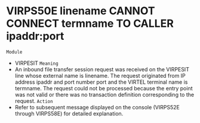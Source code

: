 # VIRPS50E linename CANNOT CONNECT termname TO CALLER ipaddr:port
`Module`
- VIRPESIT
`Meaning`
- An inbound file transfer session request was received on the VIRPESIT line whose external name is linename. The request originated from IP address ipaddr  and port number port and the VIRTEL terminal  name is termname.     The request could not be processed because the entry point was not valid or there was no transaction definition corresponding to the request.
`Action`
- Refer to subsequent message displayed on the console (VIRPS52E through VIRPS58E) for detailed explanation.
